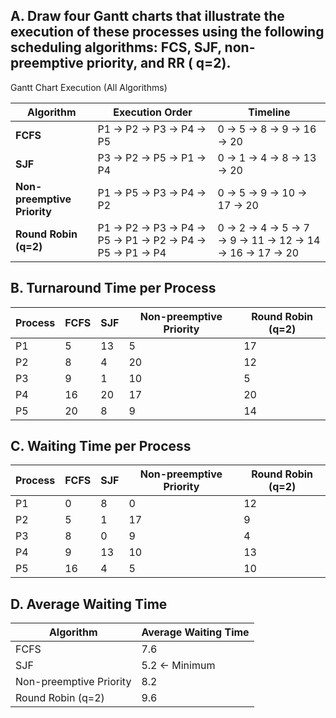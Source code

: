## A. Draw four Gantt charts that illustrate the execution of these processes using the following scheduling algorithms: FCS, SJF, non-preemptive priority, and RR (	q=2).

 Gantt Chart Execution (All Algorithms)

| Algorithm               | Execution Order                              | Timeline                           |
|-------------------------|---------------------------------------------|-----------------------------------|
| **FCFS**               | P1 → P2 → P3 → P4 → P5                      | 0 → 5 → 8 → 9 → 16 → 20          |
| **SJF**                | P3 → P2 → P5 → P1 → P4                      | 0 → 1 → 4 → 8 → 13 → 20          |
| **Non-preemptive Priority** | P1 → P5 → P3 → P4 → P2                  | 0 → 5 → 9 → 10 → 17 → 20         |
| **Round Robin (q=2)**  | P1 → P2 → P3 → P4 → P5 → P1 → P2 → P4 → P5 → P1 → P4 | 0 → 2 → 4 → 5 → 7 → 9 → 11 → 12 → 14 → 16 → 17 → 20 |


## B. Turnaround Time per Process

| Process | FCFS | SJF | Non-preemptive Priority | Round Robin (q=2) |
|---------|------|-----|------------------------|-------------------|
| P1      | 5    | 13  | 5                      | 17                |
| P2      | 8    | 4   | 20                     | 12                |
| P3      | 9    | 1   | 10                     | 5                 |
| P4      | 16   | 20  | 17                     | 20                |
| P5      | 20   | 8   | 9                      | 14                |

## C. Waiting Time per Process

| Process | FCFS | SJF | Non-preemptive Priority | Round Robin (q=2) |
|---------|------|-----|------------------------|-------------------|
| P1      | 0    | 8   | 0                      | 12                |
| P2      | 5    | 1   | 17                     | 9                 |
| P3      | 8    | 0   | 9                      | 4                 |
| P4      | 9    | 13  | 10                     | 13                |
| P5      | 16   | 4   | 5                      | 10                |

## D. Average Waiting Time

| Algorithm               | Average Waiting Time |
|-------------------------|---------------------|
| FCFS                    | 7.6                 |
| SJF                     | 5.2 ← Minimum       |
| Non-preemptive Priority | 8.2                 |
| Round Robin (q=2)       | 9.6                 |
